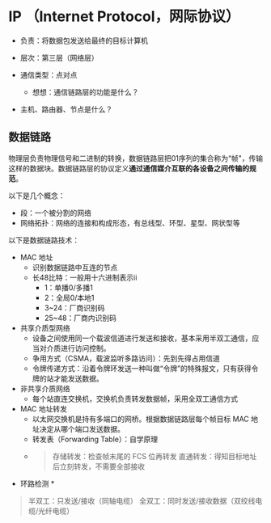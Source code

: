 # IP （Internet Protocol，网际协议）

* 负责：将数据包发送给最终的目标计算机
* 层次：第三层（网络层）
* 通信类型：点对点
  * 想想：通信链路层的功能是什么？

* 主机、路由器、节点是什么？


## 数据链路

物理层负责物理信号和二进制的转换，数据链路层把01序列的集合称为“帧"，传输这样的数据块。数据链路层的协议定义**通过通信媒介互联的各设备之间传输的规范**。

以下是几个概念：

* 段：一个被分割的网络
* 网络拓扑：网络的连接和构成形态，有总线型、环型、星型、网状型等

以下是数据链路技术：

* MAC 地址
  * 识别数据链路中互连的节点
  * 长48比特：一般用十六进制表示ii
    * 1：单播0/多播1
    * 2：全局0/本地1
    * 3~24：厂商识别码
    * 25~48：厂商内识别码
* 共享介质型网络
  * 设备之间使用同一个载波信道进行发送和接收，基本采用半双工通信，应当对介质进行访问控制。
  * 争用方式（CSMA，载波监听多路访问）：先到先得占用信道
  * 令牌传递方式：沿着令牌环发送一种叫做“令牌”的特殊报文，只有获得令牌的站才能发送数据。
* 非共享介质网络
  * 每个站直连交换机，交换机负责转发数据帧，采用全双工通信方式
* MAC 地址转发
  * 以太网交换机是持有多端口的网桥。根据数据链路层每个帧目标 MAC 地址决定从哪个端口发送数据。
  * 转发表（Forwarding Table）：自学原理
  * > 存储转发：检查帧末尾的 FCS 位再转发
    > 直通转发：得知目标地址后立刻转发，不需要全部接收
* 环路检测
  * 

> 半双工：只发送/接收（同轴电缆）
> 全双工：同时发送/接收数据（双绞线电缆/光纤电缆）
